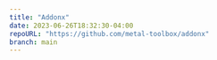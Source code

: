 ```yaml
---
title: "Addonx"
date: 2023-06-26T18:32:30-04:00
repoURL: "https://github.com/metal-toolbox/addonx"
branch: main
---
```


